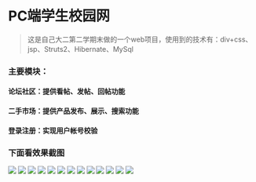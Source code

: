 # PC端学生校园网
>这是自己大二第二学期末做的一个web项目，使用到的技术有：div+css、jsp、Struts2、Hibernate、MySql

### 主要模块：
#### 论坛社区：提供看帖、发帖、回帖功能
#### 二手市场：提供产品发布、展示、搜索功能
#### 登录注册：实现用户帐号校验

### 下面看效果截图
![](http://oktwfu9lo.bkt.clouddn.com/abc.png)
![](http://okr6bfdit.bkt.clouddn.com/2.png)
![](http://okr6bfdit.bkt.clouddn.com/3.png)
![](http://okr6bfdit.bkt.clouddn.com/4.png)
![](http://okr6bfdit.bkt.clouddn.com/5.png)
![](http://okr6bfdit.bkt.clouddn.com/8.png)
![](http://okr6bfdit.bkt.clouddn.com/9.png)
![](http://okr6bfdit.bkt.clouddn.com/9s.png)
![](http://okr6bfdit.bkt.clouddn.com/10.png)
![](http://okr6bfdit.bkt.clouddn.com/11.png)
![](http://oktwfu9lo.bkt.clouddn.com/12.png)
![](http://okr6bfdit.bkt.clouddn.com/13.png)
![](http://okr6bfdit.bkt.clouddn.com/14.png)
